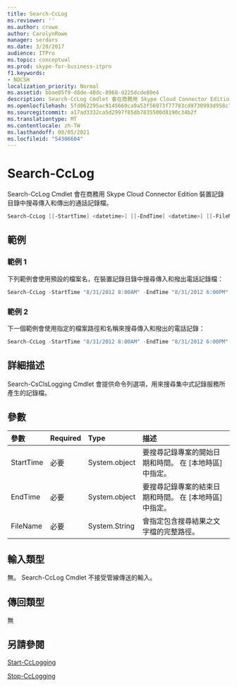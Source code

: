 ```yaml
---
title: Search-CcLog
ms.reviewer: ''
ms.author: crowe
author: CarolynRowe
manager: serdars
ms.date: 3/20/2017
audience: ITPro
ms.topic: conceptual
ms.prod: skype-for-business-itpro
f1.keywords:
- NOCSH
localization_priority: Normal
ms.assetid: bbae05f9-d8de-40dc-8968-d225dcde80e4
description: Search-CcLog Cmdlet 會在商務用 Skype Cloud Connector Edition 裝置記錄目錄中搜尋傳入和傳出的通話記錄檔。
ms.openlocfilehash: 5fd062295ac9145660ca9a53f56973f77783cd9730993d958c7348b7761c4387
ms.sourcegitcommit: a17ad3332ca5d2997f85db7835500d8190c34b2f
ms.translationtype: MT
ms.contentlocale: zh-TW
ms.lasthandoff: 08/05/2021
ms.locfileid: "54306604"
---
```

# <a name="search-cclog"></a>Search-CcLog
 
Search-CcLog Cmdlet 會在商務用 Skype Cloud Connector Edition 裝置記錄目錄中搜尋傳入和傳出的通話記錄檔。
  
```powershell
Search-CcLog [[-StartTime] <datetime>] [[-EndTime] <datetime>] [[-FileName] <string>]
```

## <a name="examples"></a>範例
<a name="Examples"> </a>

### <a name="example-1"></a>範例 1

下列範例會使用預設的檔案名，在裝置記錄目錄中搜尋傳入和撥出電話記錄檔：
  
```powershell
Search-CcLog -StartTime "8/31/2012 8:00AM" -EndTime "8/31/2012 6:00PM"
```

### <a name="example-2"></a>範例 2

下一個範例會使用指定的檔案路徑和名稱來搜尋傳入和撥出的電話記錄：
  
```powershell
Search-CcLog -StartTime "8/31/2012 8:00AM" -EndTime "8/31/2012 6:00PM" -FileName "C:\Log\LogFile.log"
```

## <a name="detailed-description"></a>詳細描述
<a name="DetailedDescription"> </a>

Search-CsClsLogging Cmdlet 會提供命令列選項，用來搜尋集中式記錄服務所產生的記錄檔。
  
## <a name="parameters"></a>參數
<a name="DetailedDescription"> </a>

|**參數**|**Required**|**Type**|**描述**|
|:-----|:-----|:-----|:-----|
|StartTime  <br/> | 必要 <br/> |System.object  <br/> | 要搜尋記錄專案的開始日期和時間。 在 [本地時區] 中指定。 <br/> |
|EndTime  <br/> |必要  <br/> |System.object  <br/> |要搜尋記錄專案的結束日期和時間。 在 [本地時區] 中指定。  <br/> |
|FileName  <br/> |必要  <br/> |System.String  <br/> |會指定包含搜尋結果之文字檔的完整路徑。  <br/> |
   
## <a name="input-types"></a>輸入類型
<a name="InputTypes"> </a>

無。 Search-CcLog Cmdlet 不接受管線傳送的輸入。
  
## <a name="return-types"></a>傳回類型
<a name="ReturnTypes"> </a>

無
  
## <a name="see-also"></a>另請參閱
<a name="ReturnTypes"> </a>

[Start-CcLogging](start-cclogging.md)
  
[Stop-CcLogging](stop-cclogging.md)
  

